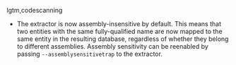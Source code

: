 lgtm,codescanning
* The extractor is now assembly-insensitive by default. This means that two entities
  with the same fully-qualified name are now mapped to the same entity in the resulting
  database, regardless of whether they belong to different assemblies. Assembly
  sensitivity can be reenabled by passing `--assemblysensitivetrap` to the extractor.
